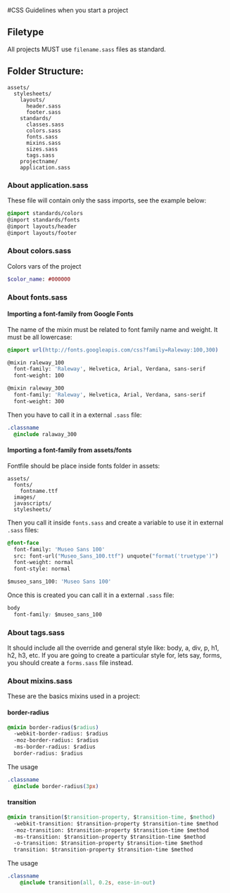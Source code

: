 #CSS Guidelines when you start a project
## Filetype
All projects MUST use `filename.sass` files as standard.

## Folder Structure:
```
assets/
  stylesheets/
    layouts/
      header.sass
      footer.sass
    standards/
      classes.sass
      colors.sass
      fonts.sass
      mixins.sass
      sizes.sass
      tags.sass
    projectname/
    application.sass
```

### About application.sass
These file will contain only the sass imports, see the example below:
```css
@import standards/colors
@import standards/fonts
@import layouts/header
@import layouts/footer
```

### About colors.sass
Colors vars of the project
```sass
$color_name: #000000
```

### About fonts.sass
#### Importing a font-family from Google Fonts
The name of the mixin must be related to font family name and weight. It must be all lowercase:
```css
@import url(http://fonts.googleapis.com/css?family=Raleway:100,300)

@mixin raleway_100
  font-family: 'Raleway', Helvetica, Arial, Verdana, sans-serif
  font-weight: 100

@mixin raleway_300
  font-family: 'Raleway', Helvetica, Arial, Verdana, sans-serif
  font-weight: 300
```

Then you have to call it in a external `.sass` file:
```css
.classname
  @include ralaway_300
```

#### Importing a font-family from assets/fonts
Fontfile should be place inside fonts folder in assets:
```
assets/
  fonts/
    fontname.ttf
  images/
  javascripts/
  stylesheets/
```

Then you call it inside `fonts.sass` and create a variable to use it in external `.sass` files:
```css
@font-face
  font-family: 'Museo Sans 100'
  src: font-url("Museo_Sans_100.ttf") unquote("format('truetype')")
  font-weight: normal
  font-style: normal

$museo_sans_100: 'Museo Sans 100'
```

Once this is created you can call it in a external `.sass` file:
```css
body
  font-family: $museo_sans_100
```

### About tags.sass
It should include all the override and general style like: body, a, div, p, h1, h2, h3, etc. If you are going to create a particular style for, lets say, forms, you should create a `forms.sass` file instead.

### About mixins.sass
These are the basics mixins used in a project:

#### border-radius
```css
@mixin border-radius($radius)
  -webkit-border-radius: $radius
  -moz-border-radius: $radius
  -ms-border-radius: $radius
  border-radius: $radius
```

The usage
```css
.classname
  @include border-radius(3px)
```

#### transition
```css
@mixin transition($transition-property, $transition-time, $method)
  -webkit-transition: $transition-property $transition-time $method
  -moz-transition: $transition-property $transition-time $method
  -ms-transition: $transition-property $transition-time $method
  -o-transition: $transition-property $transition-time $method
  transition: $transition-property $transition-time $method
```

The usage
```css
.classname
    @include transition(all, 0.2s, ease-in-out)
```
